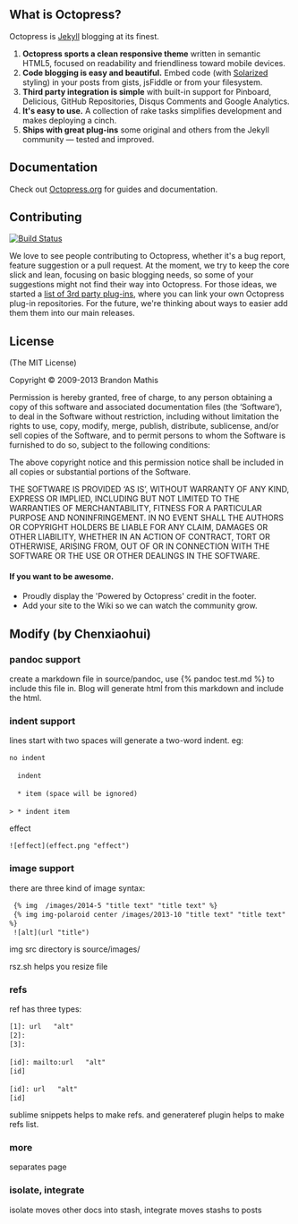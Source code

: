 ## What is Octopress?

Octopress is [Jekyll](https://github.com/mojombo/jekyll) blogging at its finest.

1. **Octopress sports a clean responsive theme** written in semantic HTML5, focused on readability and friendliness toward mobile devices.
2. **Code blogging is easy and beautiful.** Embed code (with [Solarized](http://ethanschoonover.com/solarized) styling) in your posts from gists, jsFiddle or from your filesystem.
3. **Third party integration is simple** with built-in support for Pinboard, Delicious, GitHub Repositories, Disqus Comments and Google Analytics.
4. **It's easy to use.** A collection of rake tasks simplifies development and makes deploying a cinch.
5. **Ships with great plug-ins** some original and others from the Jekyll community &mdash; tested and improved.


## Documentation

Check out [Octopress.org](http://octopress.org/docs) for guides and documentation.


## Contributing

[![Build Status](https://travis-ci.org/imathis/octopress.png?branch=master)](https://travis-ci.org/imathis/octopress)

We love to see people contributing to Octopress, whether it's a bug report, feature suggestion or a pull request. At the moment, we try to keep the core slick and lean, focusing on basic blogging needs, so some of your suggestions might not find their way into Octopress. For those ideas, we started a [list of 3rd party plug-ins](https://github.com/imathis/octopress/wiki/3rd-party-plugins), where you can link your own Octopress plug-in repositories. For the future, we're thinking about ways to easier add them them into our main releases.


## License
(The MIT License)

Copyright © 2009-2013 Brandon Mathis

Permission is hereby granted, free of charge, to any person obtaining a copy of this software and associated documentation files (the ‘Software’), to deal in the Software without restriction, including without limitation the rights to use, copy, modify, merge, publish, distribute, sublicense, and/or sell copies of the Software, and to permit persons to whom the Software is furnished to do so, subject to the following conditions:

The above copyright notice and this permission notice shall be included in all copies or substantial portions of the Software.

THE SOFTWARE IS PROVIDED ‘AS IS’, WITHOUT WARRANTY OF ANY KIND, EXPRESS OR IMPLIED, INCLUDING BUT NOT LIMITED TO THE WARRANTIES OF MERCHANTABILITY, FITNESS FOR A PARTICULAR PURPOSE AND NONINFRINGEMENT. IN NO EVENT SHALL THE AUTHORS OR COPYRIGHT HOLDERS BE LIABLE FOR ANY CLAIM, DAMAGES OR OTHER LIABILITY, WHETHER IN AN ACTION OF CONTRACT, TORT OR OTHERWISE, ARISING FROM, OUT OF OR IN CONNECTION WITH THE SOFTWARE OR THE USE OR OTHER DEALINGS IN THE SOFTWARE.


#### If you want to be awesome.
- Proudly display the 'Powered by Octopress' credit in the footer.
- Add your site to the Wiki so we can watch the community grow.


##  Modify (by Chenxiaohui)

### pandoc support

create a markdown file in source/pandoc, use {% pandoc test.md %} to include this file in. Blog will generate html from this markdown and include the html.

### indent support

lines start with two spaces will generate a two-word indent. eg:

    no indent

      indent

      * item (space will be ignored)

    > * indent item

effect

    ![effect](effect.png "effect")

### image support

there are three kind of image syntax:

     {% img  /images/2014-5 "title text" "title text" %}
     {% img img-polaroid center /images/2013-10 "title text" "title text" %}
     ![alt](url "title")

img src directory is source/images/

rsz.sh helps you  resize file

### refs

ref has three types:

    [1]: url   "alt"
    [2]:
    [3]:

    [id]: mailto:url   "alt"
    [id]

    [id]: url   "alt"
    [id]

sublime snippets helps to make refs. and generateref plugin helps to make refs list.


### more

<!--more--> separates page


### isolate, integrate

isolate moves other docs into stash, integrate moves stashs to posts
